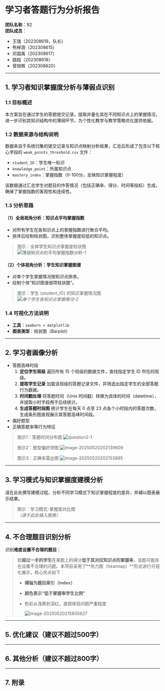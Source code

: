 # 学习者答题行为分析报告

**团队名称**：92  
**团队成员**：  
- 王瑞（202308619，队长）  
- 熊梓涵（202308615）  
- 邓国禹（202308617）  
- 姚程（202308618）  
- 曾旭辉（202308620）  

---

## 1. 学习者知识掌握度分析与薄弱点识别

### 1.1 目标概述

本方案旨在通过学生的答题提交记录，提取并量化其在不同知识点上的掌握情况，进一步识别其知识结构中的薄弱环节，为个性化教学与教学策略优化提供依据。

### 1.2 数据来源与结构说明

数据来自于系统归集的提交记录与知识点映射分析结果，汇总后形成了包含以下核心字段的 `weak_points_threshold.csv` 文件：

- `student_ID`：学生唯一标识  
- `knowledge_point`：所属知识点  
- `mastery_index`：掌握指数（0-100分，反映知识掌握程度）

该数据通过汇总学生对题目的作答情况（包括正确率、得分、时间等指标）生成，确保了掌握指数的客观性和连续性。

### 1.3 分析思路

#### （1）全局视角分析：知识点平均掌握指数

- 对所有学生在各知识点上的掌握指数进行聚合平均。
- 排序后绘制柱状图，识别整体掌握度较低的知识点。

> 图示：全体学生知识点掌握度柱状图  
> ![薄弱知识点的平均掌握指数分析-1](C:\Users\Worry\Desktop\DataVisualization\pic\question1\薄弱知识点的平均掌握指数分析-1.png)

#### （2）个体视角分析：学生知识掌握图谱

- 对单个学生掌握情况按知识点排序。
- 绘制个体“知识图谱弱项柱状图”。

> 图示：学生 {student_ID} 的知识掌握情况图  
> *![单个学生各知识点掌握情况-2](C:\Users\Worry\Desktop\DataVisualization\pic\question1\单个学生各知识点掌握情况-2.png)*

### 1.4 可视化方法说明

- **工具**：`seaborn + matplotlib`  
- **图表类型**：柱状图（Barplot）  

---

## 2. 学习者画像分析

- 答题高峰时段  
  1. **定位学生班级**
      遍历所有 15 个班级的数据文件，查找指定学生 ID 所在的班级。
  2. **提取学生记录**
      加载该班级的答题记录文件，并筛选出指定学生的全部答题行为数据。
  3. **时间戳处理**
      将答题时间（Unix 时间戳）转换为具体的时间（datetime），并提取小时字段用于后续统计。
  4. **生成答题时段图**
      统计学生在每天 0 点至 23 点各个小时段内的答题次数，生成条形图直观展示其答题高峰时间段。
- 偏好题型  
- 正确答题率等行为特征

> 图示1：答题时间分布图  ![question2-1](C:\Users\Worry\Desktop\DataVisualization\pic\question2\question2-1.png)
>
> 图示2：题型偏好饼图  ![image-20250520202139609](C:\Users\Worry\AppData\Roaming\Typora\typora-user-images\image-20250520202139609.png)
>
> 图示3：正确率雷达图  ![image-20250520202153895](C:\Users\Worry\AppData\Roaming\Typora\typora-user-images\image-20250520202153895.png)
> 

---

## 3. 学习模式与知识掌握度建模分析

请在此处撰写建模过程，分析不同学习模式下知识掌握程度的差异，并辅以图表展示结果。

> 图示：学习模式-掌握度对比图  
> *（请于此处插入图表）*

---

## 4. 不合理题目识别分析

识别**难度设置不合理的题目**：

> 若**超过一半的学生**在某题上的得分**低于其对应知识点的掌握率**，该题可能存在设置不合理的问题。本项目采用了**热力图（heatmap）**形式进行可视化展示，核心优点如下：
>
> - **横轴为题目索引（index）**
>
> - **颜色表示“低于掌握率学生比例”**
>
> - 色彩从浅黄到深红，直观体现问题严重程度
>
>   ![image-20250520215805627](C:\Users\Worry\AppData\Roaming\Typora\typora-user-images\image-20250520215805627.png)

---

## 5. 优化建议（建议不超过500字）



---

## 6. 其他分析（建议不超过800字）



---

## 7. 附录

